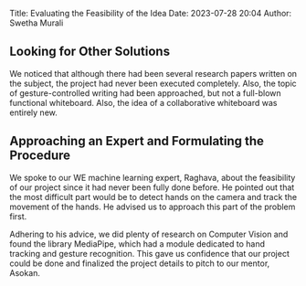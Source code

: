 Title: Evaluating the Feasibility of the Idea
Date: 2023-07-28 20:04
Author: Swetha Murali

## Looking for Other Solutions

We noticed that although there had been several research papers written on the subject, the project had never been executed completely. Also, the topic of gesture-controlled writing had been approached, but not a full-blown functional whiteboard. Also, the idea of a collaborative whiteboard was entirely new.

## Approaching an Expert and Formulating the Procedure

We spoke to our WE machine learning expert, Raghava, about the feasibility of our project since it had never been fully done before. He pointed out that the most difficult part would be to detect hands on the camera and track the movement of the hands. He advised us to approach this part of the problem first.

Adhering to his advice, we did plenty of research on Computer Vision and found the library MediaPipe, which had a module dedicated to hand tracking and gesture recognition. This gave us confidence that our project could be done and finalized the project details to pitch to our mentor, Asokan. 
